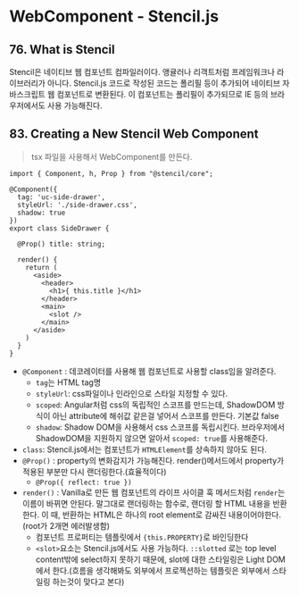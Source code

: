# WebComponent - Stencil.js

## 76. What is Stencil
Stencil은 네이티브 웹 컴포넌트 컴파일러이다. 앵귤러나 리객트처럼 프레임워크나 라이브러리가 아니다. Stencil.js 코드로 작성된 코드는 폴리필 등이 추가되어 네이티브 자바스크립트 웹 컴포넌트로 변환된다. 이 컴포넌트는 폴리필이 추가되므로 IE 등의 브라우저에서도 사용 가능해진다.

## 83. Creating a New Stencil Web Component
> tsx 파일을 사용해서 WebComponent를 만든다.

```tsx
import { Component, h, Prop } from "@stencil/core";

@Component({
  tag: 'uc-side-drawer',
  styleUrl: './side-drawer.css',
  shadow: true
})
export class SideDrawer {
  
  @Prop() title: string;

  render() {
    return (
      <aside>
        <header>
          <h1>{ this.title }</h1>
        </header>
        <main>
          <slot />
        </main>
      </aside>
    )
  }
}
```
- `@Component` : 데코레이터를 사용해 웹 컴포넌트로 사용할 class임을 알려준다. 
    - `tag`는 HTML tag명
    - `styleUrl`: css파일이나 인라인으로 스타일 지정할 수 있다.
    - `scoped`: Angular처럼 css의 독립적인 스코프를 만드는데, ShadowDOM 방식이 아닌 attribute에 해쉬값 같은걸 넣어서 스코프를 만든다. 기본값 false
    - `shadow`: Shadow DOM을 사용해서 css 스코프를 독립시킨다. 브라우저에서 ShadowDOM을 지원하지 않으면 알아서 `scoped: true`를 사용해준다.
- `class`: Stencil.js에서는 컴포넌트가 `HTMLElement`를 상속하지 않아도 된다.
- `@Prop()` : property의 변화감지가 가능해진다. render()메서드에서 property가 적용된 부분만 다시 랜더링한다.(효율적이다)
    - `@Prop({ reflect: true })`
- `render()` : Vanilla로 만든 웹 컴포넌트의 라이프 사이클 훅 메서드처럼 `render`는 이름이 바뀌면 안된다. 말그대로 랜더링하는 함수로, 랜더링 할 HTML 내용을 반환한다. 이 때, 반환하는 HTML은 하나의 root element로 감싸진 내용이어야한다.(root가 2개면 에러발생함)
    - 컴포넌트 프로퍼티는 템플릿에서 `{this.PROPERTY}`로 바인딩한다
    - `<slot>`요소는 Stencil.js에서도 사용 가능하다. `::slotted` 로는 top level content밖에 select하지 못하기 때문에, slot에 대한 스타일링은 Light DOM에서 한다.(흐름을 생각해봐도 외부에서 프로젝션하는 템플릿은 외부에서 스타일링 하는것이 맞다고 본다)

